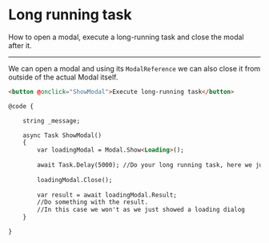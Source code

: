 # Long running task
How to open a modal, execute a long-running task and close the modal after it.

---

We can open a modal and using its `ModalReference` we can also close it from outside of the actual Modal itself.

```html
<button @onclick="ShowModal">Execute long-running task</button>

@code {

    string _message;

    async Task ShowModal()
    {
        var loadingModal = Modal.Show<Loading>();
		
        await Task.Delay(5000); //Do your long running task, here we just wait 5 seconds
		
        loadingModal.Close();
		
        var result = await loadingModal.Result;
        //Do something with the result. 
        //In this case we won't as we just showed a loading dialog
    }

}
```